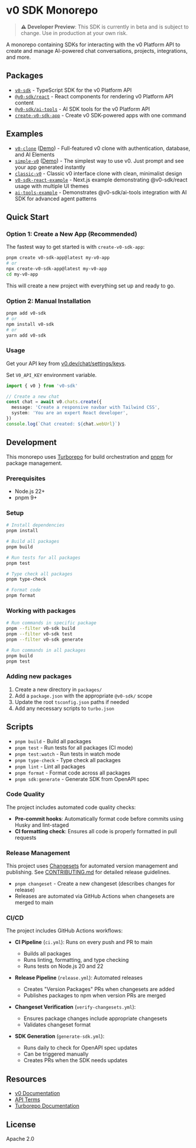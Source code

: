 # v0 SDK Monorepo

> **⚠️ Developer Preview**: This SDK is currently in beta and is subject to change. Use in production at your own risk.

A monorepo containing SDKs for interacting with the v0 Platform API to create and manage AI-powered chat conversations, projects, integrations, and more.

## Packages

- [`v0-sdk`](./packages/v0-sdk) - TypeScript SDK for the v0 Platform API
- [`@v0-sdk/react`](./packages/react) - React components for rendering v0 Platform API content
- [`@v0-sdk/ai-tools`](./packages/ai-tools) - AI SDK tools for the v0 Platform API
- [`create-v0-sdk-app`](./packages/create-v0-sdk-app) - Create v0 SDK-powered apps with one command

## Examples

- [`v0-clone`](./examples/v0-clone) ([Demo](https://clone-demo.v0-sdk.dev)) - Full-featured v0 clone with authentication, database, and AI Elements
- [`simple-v0`](./examples/simple-v0) ([Demo](https://simple-demo.v0-sdk.dev)) - The simplest way to use v0. Just prompt and see your app generated instantly
- [`classic-v0`](./examples/classic-v0) - Classic v0 interface clone with clean, minimalist design
- [`v0-sdk-react-example`](./examples/v0-sdk-react-example) - Next.js example demonstrating @v0-sdk/react usage with multiple UI themes
- [`ai-tools-example`](./examples/ai-tools-example) - Demonstrates @v0-sdk/ai-tools integration with AI SDK for advanced agent patterns

## Quick Start

### Option 1: Create a New App (Recommended)

The fastest way to get started is with `create-v0-sdk-app`:

```bash
pnpm create v0-sdk-app@latest my-v0-app
# or
npx create-v0-sdk-app@latest my-v0-app
cd my-v0-app
```

This will create a new project with everything set up and ready to go.

### Option 2: Manual Installation

```bash
pnpm add v0-sdk
# or
npm install v0-sdk
# or
yarn add v0-sdk
```

### Usage

Get your API key from [v0.dev/chat/settings/keys](https://v0.dev/chat/settings/keys).

Set `V0_API_KEY` environment variable.

```typescript
import { v0 } from 'v0-sdk'

// Create a new chat
const chat = await v0.chats.create({
  message: 'Create a responsive navbar with Tailwind CSS',
  system: 'You are an expert React developer',
})
console.log(`Chat created: ${chat.webUrl}`)
```

## Development

This monorepo uses [Turborepo](https://turbo.build/) for build orchestration and [pnpm](https://pnpm.io/) for package management.

### Prerequisites

- Node.js 22+
- pnpm 9+

### Setup

```bash
# Install dependencies
pnpm install

# Build all packages
pnpm build

# Run tests for all packages
pnpm test

# Type check all packages
pnpm type-check

# Format code
pnpm format
```

### Working with packages

```bash
# Run commands in specific package
pnpm --filter v0-sdk build
pnpm --filter v0-sdk test
pnpm --filter v0-sdk generate

# Run commands in all packages
pnpm build
pnpm test
```

### Adding new packages

1. Create a new directory in `packages/`
2. Add a `package.json` with the appropriate `@v0-sdk/` scope
3. Update the root `tsconfig.json` paths if needed
4. Add any necessary scripts to `turbo.json`

## Scripts

- `pnpm build` - Build all packages
- `pnpm test` - Run tests for all packages (CI mode)
- `pnpm test:watch` - Run tests in watch mode
- `pnpm type-check` - Type check all packages
- `pnpm lint` - Lint all packages
- `pnpm format` - Format code across all packages
- `pnpm sdk:generate` - Generate SDK from OpenAPI spec

### Code Quality

The project includes automated code quality checks:

- **Pre-commit hooks**: Automatically format code before commits using Husky and lint-staged
- **CI formatting check**: Ensures all code is properly formatted in pull requests

### Release Management

This project uses [Changesets](https://github.com/changesets/changesets) for automated version management and publishing. See [CONTRIBUTING.md](./CONTRIBUTING.md#release-process) for detailed release guidelines.

- `pnpm changeset` - Create a new changeset (describes changes for release)
- Releases are automated via GitHub Actions when changesets are merged to main

### CI/CD

The project includes GitHub Actions workflows:

- **CI Pipeline** (`ci.yml`): Runs on every push and PR to main
  - Builds all packages
  - Runs linting, formatting, and type checking
  - Runs tests on Node.js 20 and 22

- **Release Pipeline** (`release.yml`): Automated releases
  - Creates "Version Packages" PRs when changesets are added
  - Publishes packages to npm when version PRs are merged

- **Changeset Verification** (`verify-changesets.yml`):
  - Ensures package changes include appropriate changesets
  - Validates changeset format

- **SDK Generation** (`generate-sdk.yml`):
  - Runs daily to check for OpenAPI spec updates
  - Can be triggered manually
  - Creates PRs when the SDK needs updates

## Resources

- [v0 Documentation](https://v0.dev/docs)
- [API Terms](https://vercel.com/legal/api-terms)
- [Turborepo Documentation](https://turbo.build/repo/docs)

## License

Apache 2.0
